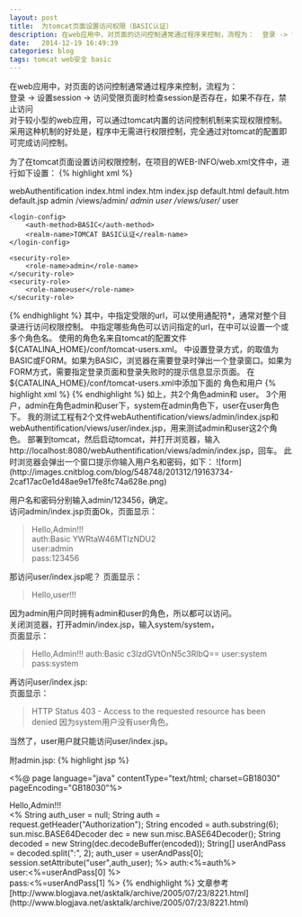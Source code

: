 ```yaml
---
layout: post
title:  为tomcat页面设置访问权限（BASIC认证）
description: 在web应用中，对页面的访问控制通常通过程序来控制，流程为：  登录 -> 设置session -> 访问受限页面时检查session是否存在，如果不存在，禁止访问  对于较小型的web应用，可以通过tomcat内置的访问控制机制来实现权限控制。  采用这种机制的好处是，程序中无需进行权限控制，完全通过对tomcat的配置即可完成访问控制。
date:   2014-12-19 16:49:39
categories: blog
tags: tomcat web安全 basic
---
```

在web应用中，对页面的访问控制通常通过程序来控制，流程为：  
登录 -> 设置session -> 访问受限页面时检查session是否存在，如果不存在，禁止访问  
对于较小型的web应用，可以通过tomcat内置的访问控制机制来实现权限控制。  采用这种机制的好处是，程序中无需进行权限控制，完全通过对tomcat的配置即可完成访问控制。

为了在tomcat页面设置访问权限控制，在项目的WEB-INFO/web.xml文件中，进行如下设置：
{% highlight xml %}
<?xml version="1.0" encoding="UTF-8"?>
<web-app xmlns:xsi="http://www.w3.org/2001/XMLSchema-instance"
    xmlns="http://java.sun.com/xml/ns/javaee" xmlns:web="http://java.sun.com/xml/ns/javaee/web-app_2_5.xsd"
    xsi:schemaLocation="http://java.sun.com/xml/ns/javaee http://java.sun.com/xml/ns/javaee/web-app_2_5.xsd"
    id="WebApp_ID" version="2.5">
    <display-name>webAuthentification</display-name>
    <welcome-file-list>
        <welcome-file>index.html</welcome-file>
        <welcome-file>index.htm</welcome-file>
        <welcome-file>index.jsp</welcome-file>
        <welcome-file>default.html</welcome-file>
        <welcome-file>default.htm</welcome-file>
        <welcome-file>default.jsp</welcome-file>
    </welcome-file-list>
    <security-constraint>
        <web-resource-collection>
            <web-resource-name>admin</web-resource-name>
            <url-pattern>/views/admin/*</url-pattern>
        </web-resource-collection>
        <auth-constraint>
            <role-name>admin</role-name>
        </auth-constraint>
    </security-constraint>
    <security-constraint>
        <web-resource-collection>
            <web-resource-name>user</web-resource-name>
            <url-pattern>/views/user/*</url-pattern>
        </web-resource-collection>
        <auth-constraint>
            <role-name>user</role-name>
        </auth-constraint>
    </security-constraint>

    <login-config>
        <auth-method>BASIC</auth-method>
        <realm-name>TOMCAT BASIC认证</realm-name>
    </login-config>

    <security-role>
        <role-name>admin</role-name>
    </security-role>
    <security-role>
        <role-name>user</role-name>
    </security-role>
</web-app>
{% endhighlight %}
其中，<url-pattern>中指定受限的url，可以使用通配符*，通常对整个目录进行访问权限控制。  
<auth-constraint>中指定哪些角色可以访问<url-pattern>指定的url，在<role-name>中可以设置一个或多个角色名。  
使用的角色名来自tomcat的配置文件${CATALINA_HOME}/conf/tomcat-users.xml。  
<login-config>中设置登录方式，<auth-method>的取值为BASIC或FORM。如果为BASIC，浏览器在需要登录时弹出一个登录窗口。如果为FORM方式，需要指定登录页面和登录失败时的提示信息显示页面。  
在${CATALINA_HOME}/conf/tomcat-users.xml中添加下面的 角色和用户
{% highlight xml %}
<tomcat-users>
    <role rolename="admin"/>
    <role rolename="user"/>
    <user username="admin" password="123456" roles="admin,user"/>
    <user username="system" password="system" roles="admin"/>
    <user username="user" password="user" roles="user"/>
</tomcat-users>
{% endhighlight %}
如上，共2个角色admin和 user。  
3个用户，admin在角色admin和user下，system在admin角色下，user在user角色下。  
我的测试工程有2个文件webAuthentification/views/admin/index.jsp和webAuthentification/views/user/index.jsp，用来测试admin和user这2个角色。  
部署到tomcat，然后启动tomcat，并打开浏览器，输入http://localhost:8080/webAuthentification/views/admin/index.jsp，回车。  
此时浏览器会弹出一个窗口提示你输入用户名和密码，如下：  
![form](http://images.cnitblog.com/blog/548748/201312/19163734-2caf17ac0e1d48ae9e17fe8fc74a628e.png)

用户名和密码分别输入admin/123456，确定。  
访问admin/index.jsp页面Ok，页面显示：  
>Hello,Admin!!!   
>auth:Basic YWRtaW46MTIzNDU2  
>user:admin  
>pass:123456  

那访问user/index.jsp呢？ 
页面显示：  
>Hello,user!!!

因为admin用户同时拥有admin和user的角色，所以都可以访问。  
关闭浏览器，打开admin/index.jsp，输入system/system，  
页面显示：
>Hello,Admin!!! 
>auth:Basic c3lzdGVtOnN5c3RlbQ==
>user:system
>pass:system

再访问user/index.jsp:  
页面显示：
>HTTP Status 403 - Access to the requested resource has been denied
因为system用户没有user角色。

当然了，user用户就只能访问user/index.jsp。

附admin.jsp:
{% highlight jsp %}
<?xml version="1.0" encoding="GB18030" ?>
<%@ page language="java" contentType="text/html; charset=GB18030"
    pageEncoding="GB18030"%>
<!DOCTYPE html PUBLIC "-//W3C//DTD XHTML 1.0 Transitional//EN" "http://www.w3.org/TR/xhtml1/DTD/xhtml1-transitional.dtd">
<html xmlns="http://www.w3.org/1999/xhtml" xmlns:f="http://java.sun.com/jsf/core" xmlns:h="http://java.sun.com/jsf/html">
<head>
<meta http-equiv="Content-Type" content="text/html; charset=GB18030" />
<title>Admin Index Page</title>
</head>
<body>
    Hello,Admin!!!
    <br>
    <%
        String auth_user = null;
        String auth = request.getHeader("Authorization");
        String encoded = auth.substring(6);
        sun.misc.BASE64Decoder dec = new sun.misc.BASE64Decoder();
        String decoded = new String(dec.decodeBuffer(encoded));
        String[] userAndPass = decoded.split(":", 2);
        auth_user = userAndPass[0];
        session.setAttribute("user",auth_user);
    %>
    auth:<%=auth%><br>
    user:<%=userAndPass[0] %><br>
    pass:<%=userAndPass[1] %>
</body>
</html>
{% endhighlight %}
文章参考[http://www.blogjava.net/asktalk/archive/2005/07/23/8221.html](http://www.blogjava.net/asktalk/archive/2005/07/23/8221.html)
